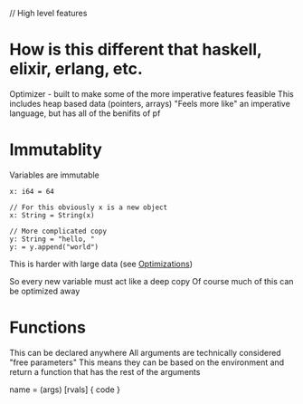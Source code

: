 // High level features


# How is this different that haskell, elixir, erlang, etc.

Optimizer - built to make some of the more imperative features feasible
This includes heap based data (pointers, arrays)
"Feels more like" an imperative language, but has all of the benifits of pf



# Immutablity
Variables are immutable

```
x: i64 = 64

// For this obviously x is a new object 
x: String = String(x)

// More complicated copy 
y: String = "hello, "
y: = y.append("world")
```

This is harder with large data (see [Optimizations](arch/OPTIMIZATIONS.md))

So every new variable must act like a deep copy
Of course much of this can be optimized away

# Functions 

This can be declared anywhere
All arguments are technically considered "free parameters"
This means they can be based on the environment and return a function that has the rest of the arguments

name = (args) [rvals] 
{
   code 
} 
